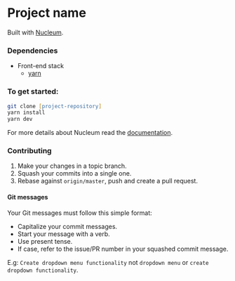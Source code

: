 # Project name

Built with [Nucleum](https://github.com/CosAnca/nucleum/).

### Dependencies

- Front-end stack
  - [yarn]

[yarn]: https://yarnpkg.com/lang/en/

### To get started:

```zsh
git clone [project-repository]
yarn install
yarn dev
```

For more details about Nucleum read the [documentation](https://github.com/CosAnca/nucleum/).

### Contributing

1. Make your changes in a topic branch.
2. Squash your commits into a single one.
3. Rebase against `origin/master`, push and create a pull request.

#### Git messages

Your Git messages must follow this simple format:

- Capitalize your commit messages.
- Start your message with a verb.
- Use present tense.
- If case, refer to the issue/PR number in your squashed commit message.

E.g: `Create dropdown menu functionality` not `dropdown menu` or `create dropdown functionality`.
